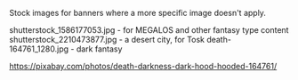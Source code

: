 Stock images for banners where a more specific image doesn't apply.

shutterstock_1586177053.jpg - for MEGALOS and other fantasy type content
shutterstock_2210473877.jpg - a desert city, for Tosk
death-164761_1280.jpg - dark fantasy

https://pixabay.com/photos/death-darkness-dark-hood-hooded-164761/